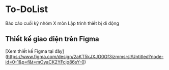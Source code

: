 # To-DoList
Báo cáo cuối kỳ nhóm X môn Lập trình thiết bị di động
## Thiết kế giao diện trên Figma
[Xem thiết kế Figma tại đây] (https://www.figma.com/design/2aKT5kJXJO0Gf3jzmmsrsl/Untitled?node-id=0-1&p=f&t=mOyaCK2YFcjo86sY-0)
